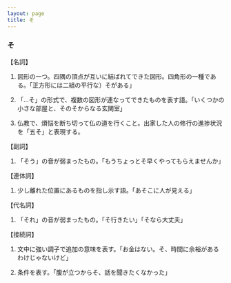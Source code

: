 ```yaml
---
layout: page
title: そ
---
```

### そ

【名詞】

1. 図形の一つ。四隅の頂点が互いに結ばれてできた図形。四角形の一種である。「正方形には二組の平行な〕そがある」

2. 「…そ」の形式で、複数の図形が連なってできたものを表す語。「いくつかの小さな部屋と、そのそからなる玄関室」

3. 仏教で、煩悩を断ち切って仏の道を行くこと。出家した人の修行の進捗状況を「五そ」と表現する。

【副詞】

1. 「そう」の音が弱まったもの。「もうちょっとそ早くやってもらえませんか」

【連体詞】

1. 少し離れた位置にあるものを指し示す語。「あそこに人が見える」

【代名詞】

1. 「それ」の音が弱まったもの。「そ行きたい」「そなら大丈夫」

【接続詞】

1. 文中に強い調子で追加の意味を表す。「お金はない。そ、時間に余裕があるわけじゃないけど」

2. 条件を表す。「腹が立つからそ、話を聞きたくなかった」